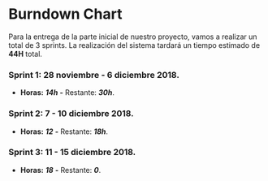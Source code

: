 # Burndown Chart

Para la entrega de la parte inicial de nuestro proyecto, vamos a realizar un total de 3 sprints.
La realización del sistema tardará un tiempo estimado de **44H** total.

### Sprint 1: 28 noviembre - 6 diciembre 2018.

- **Horas:** _**14h**_ **-** Restante: _**30h**_.

### Sprint 2: 7 - 10 diciembre 2018.

- **Horas:** _**12**_ **-** Restante: _**18h**_.

### Sprint 3: 11 - 15 diciembre 2018.

- **Horas:** _**18**_ **-** Restante: _**0**_.

